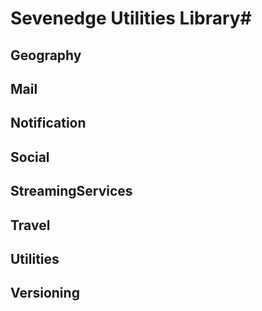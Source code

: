 # Sevenedge Utilities  Library#

## Geography ##
## Mail ##
## Notification ##
## Social ##
## StreamingServices ##
## Travel ##
## Utilities ##
## Versioning ##